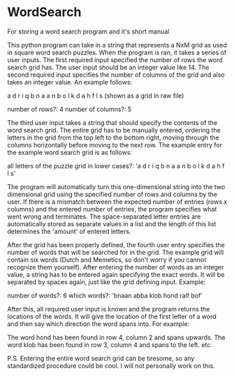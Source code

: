 # WordSearch
For storing a word search program and it's short manual

This python program can take in a string that represents a NxM grid as used in square word search puzzles.
When the program is ran, it takes a series of user inputs. The first required input specified the number
of rows the word search grid has. The user input should be an integer value like 14. The second required
input specifies the number of columns of the grid and also takes an integer value. An example follows:

a d r i q
b n a a n
b o l k d
a h f l s    (shown as a grid in raw file)

number of rows?: 4
number of columns?: 5

The third user input takes a string that should specify the contents of the word search grid. The entire grid has to
be manually entered, ordering the letters in the grid from the top left to the bottom right, moving through the columns 
horizontally before moving to the next row. The example entry for the example word search grid is as follows:

all letters of the puzzle grid in lower cases?: 'a d r i q b n a a n b o l k d a h f l s'

The program will automatically turn this one-dimensional string into the two dimensional grid using the specified number 
of rows and columns by the user. If there is a mismatch between the expected number of entries (rows x columns) and the entered
number of entries, the program specifies what went wrong and terminates. The space-separated letter entries are automatically
stored as separate values in a list and the length of this list determines the 'amount' of entered letters.

After the grid has been properly defined, the fourth user entry specifies the number of words that will be searched for
in the grid. The example grid will contain six words (Dutch and Memetics, so don't worry if you cannot recognize them yourself).
After entering the number of words as an integer value, a string has to be entered again specifying the exact words. It will
be separated by spaces again, just like the grid defining input. Example:

number of words?: 6
which words?: 'bnaan abba klob hond ralf bof'

After this, all required user input is known and the program returns the locations of the words. It will give the location
of the first letter of a word and then say which direction the word spans into. For example:

The word hond has been found in row 4, column 2 and spans upwards.
The word klob has been found in row 3, column 4 and spans to the left.
etc. 

P.S.
  Entering the entire word search grid can be tiresome, so any standardized procedure could be cool. I will not personally work
  on this.


